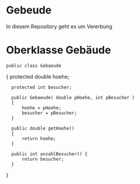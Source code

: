 # Gebeude
In diesem Repository geht es um Vererbung

# Oberklasse Gebäude

    public class Gebaeude
  {
      protected double hoehe;

      protected int besucher;

      public Gebaeude( double pHoehe, int pBesucher )
      {
          hoehe = pHoehe;
          besucher = pBesucher;
      }

      public double getHoehe()
      {
          return hoehe;
      }

      public int anzahlBesucher() {
          return besucher;
      }

  }
